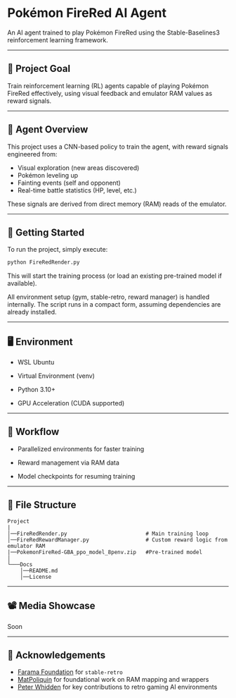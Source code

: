 # Pokémon FireRed AI Agent

An AI agent trained to play Pokémon FireRed using the Stable-Baselines3 reinforcement learning framework.

---

## 🎯 Project Goal

Train reinforcement learning (RL) agents capable of playing Pokémon FireRed effectively, using visual feedback and emulator RAM values as reward signals.

---

## 🧠 Agent Overview

This project uses a CNN-based policy to train the agent, with reward signals engineered from:

- Visual exploration (new areas discovered)
- Pokémon leveling up
- Fainting events (self and opponent)
- Real-time battle statistics (HP, level, etc.)

These signals are derived from direct memory (RAM) reads of the emulator.

---

## 🚀 Getting Started

To run the project, simply execute:

```bash
python FireRedRender.py
```
This will start the training process (or load an existing pre-trained model if available).

All environment setup (gym, stable-retro, reward manager) is handled internally. The script runs in a compact form, assuming dependencies are already installed.

---

## 🖥️ Environment

- WSL Ubuntu

- Virtual Environment (venv)

- Python 3.10+

- GPU Acceleration (CUDA supported)

---

## 🔁 Workflow

- Parallelized environments for faster training

- Reward management via RAM data

- Model checkpoints for resuming training

---

## 📁 File Structure

```
Project
|
│──FireRedRender.py                         # Main training loop
│──FireRedRewardManager.py                  # Custom reward logic from emulator RAM
|──PokemonFireRed-GBA_ppo_model_8penv.zip   #Pre-trained model
│
└───Docs
    │──README.md
    │──License

```

---

## 📽️ Media Showcase

Soon

---

## 🙌 Acknowledgements

- [Farama Foundation](https://farama.org/) for `stable-retro`
- [MatPoliquin](https://github.com/MatPoliquin) for foundational work on RAM mapping and wrappers
- [Peter Whidden](https://github.com/PWhiddy) for key contributions to retro gaming AI environments

